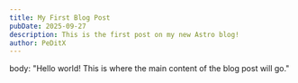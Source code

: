```yaml
---
title: My First Blog Post
pubDate: 2025-09-27
description: This is the first post on my new Astro blog!
author: PeDitX
---
```

body: "Hello world! This is where the main content of the blog post will go."
